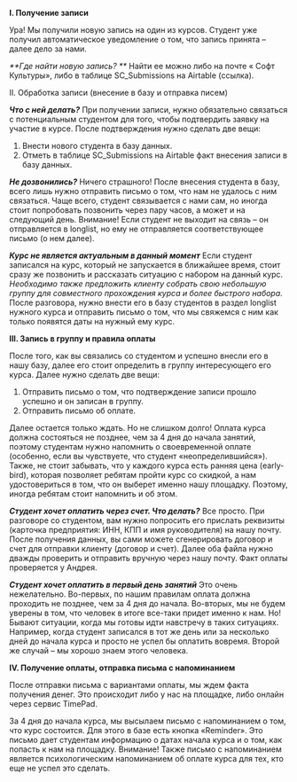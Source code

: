 **I. Получение записи**

Ура! Мы получили новую запись на один из курсов. Студент уже получил автоматическое уведомление о том, что запись принята – далее дело за нами. 

_**Где найти новую запись? **_
Найти ее можно либо на почте « Софт Культуры», либо в таблице SC_Submissions на Airtable (ссылка). 

II. Обработка записи (внесение в базу и отправка писем)

_**Что с ней делать?**_
При получении записи, нужно обязательно связаться с потенциальным студентом для того, чтобы подтвердить заявку на участие в курсе.
После подтверждения нужно сделать две вещи: 
1. Внести нового студента в базу данных. 
2. Отметь в таблице SC_Submissions на Airtable факт внесения записи в базу данных. 

_**Не дозвонились?**_
Ничего страшного! После внесения студента в базу, всего лишь нужно отправить письмо о том, что нам не удалось с ним связаться. Чаще всего, студент связывается с нами сам, но иногда стоит попробовать позвонить через пару часов, а может и на следующий день.
Внимание! Если студент не выходит на связь – он отправляется в longlist, но ему не отправляется соответствующее письмо (о нем далее). 

_**Курс не является актуальным в данный момент**_
Если студент записался на курс, который не запускается в ближайшее время, стоит сразу же позвонить и рассказать ситуацию с набором на данный курс.  _Необходимо также предложить клиенту собрать свою небольшую группу для совместного прохождения курса и более быстрого набора._ 
После разговора, нужно внести его в базу студентов в раздел longlist нужного курса и отправить письмо о том, что мы свяжемся с ним как только появятся даты на нужный ему курс. 

**III. Запись в группу и правила оплаты**

После того, как вы связались со студентом и успешно внесли его в нашу базу, далее его стоит определить в группу интересующего его курса. Далее нужно сделать две вещи: 
1. Отправить письмо о том, что подтверждение записи прошло успешно и он записан в группу. 
2. Отправить письмо об оплате. 

Далее остается только ждать. Но не слишком долго! 
Оплата курса должна состояться не позднее, чем за 4 дня до начала занятий, поэтому студентам нужно напомнить о своевременной оплате (особенно, если вы чувствуете, что студент «неопределившийся»).
Также, не стоит забывать, что у каждого курса есть ранняя цена (early-bird), которая позволяет ребятам пройти курс со скидкой, а нам удостовериться в том, что он выберет именно нашу площадку. Поэтому, иногда ребятам стоит напомнить и об этом. 

_**Студент хочет оплатить через счет. Что делать?**_
Все просто. При разговоре со студентом, вам нужно попросить его прислать реквизиты (карточка предприятия: ИНН, КПП и имя руководителя) на нашу почту.
После получения данных, вы сами можете сгенерировать договор и счет для отправки клиенту (договор и счет). Далее оба файла нужно дважды проверить и отправить вручную через нашу почту. Факт оплаты проверяется у Андрея.

_**Студент хочет оплатить в первый день занятий**_
Это очень нежелательно. 
Во-первых, по нашим правилам оплата должна проходить не позднее, чем за 4 дня до начала. Во-вторых, мы не будем уверены в том, что человек в итоге все-таки придет именно к нам. 
Но! Бывают ситуации, когда мы готовы идти навстречу в таких ситуациях. Например, когда студент записался в тот же день или за несколько дней до начала курса и просто не успел бы оплатить вовремя. Второй же случай – мы хорошо знаем этого человека. 

**IV.  Получение оплаты, отправка письма с напоминанием**

После отправки письма с вариантами оплаты, мы ждем факта получения денег. Это происходит либо у нас на площадке, либо онлайн через сервис TimePad. 

За 4 дня до начала курса, мы высылаем письмо с напоминанием о том, что курс состоится. Для этого в базе есть кнопка «Reminder».  Это письмо дает студентам информацию о датах начала курса и о том, как попасть к нам на площадку. 
Внимание! Также письмо с напоминанием является психологическим напоминанием об оплате курса для тех, кто еще не успел это сделать. 
